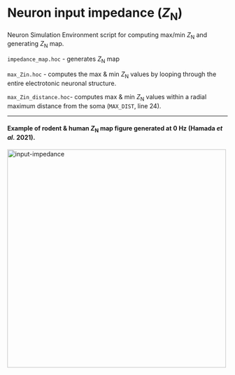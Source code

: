 # Neuron input impedance (_Z_<sub>N</sub>)

Neuron Simulation Environment script for computing max/min _Z_<sub>N</sub> and generating _Z_<sub>N</sub> map.

``impedance_map.hoc`` - generates _Z_<sub>N</sub> map

``max_Zin.hoc`` - computes the max & min _Z_<sub>N</sub> values by looping through the entire electrotonic neuronal structure.

``max_Zin_distance.hoc``- computes max & min _Z_<sub>N</sub> values within a radial maximum distance from the soma (``MAX_DIST``, line 24).

---

#### Example of rodent & human _Z_<sub>N</sub> map figure generated at 0 Hz (Hamada _et al._ 2021).

<img src="https://user-images.githubusercontent.com/42112716/117575320-92aeee00-b0e1-11eb-91b1-19e1c143e5dd.png" alt="input-impedance" width="500"/>
